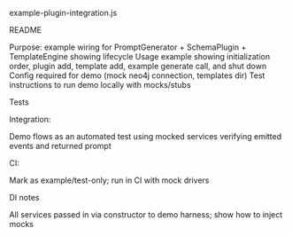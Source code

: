 example-plugin-integration.js


README

Purpose: example wiring for PromptGenerator + SchemaPlugin + TemplateEngine showing lifecycle
Usage example showing initialization order, plugin add, template add, example generate call, and shut down
Config required for demo (mock neo4j connection, templates dir)
Test instructions to run demo locally with mocks/stubs



Tests

Integration:

Demo flows as an automated test using mocked services verifying emitted events and returned prompt


CI:

Mark as example/test-only; run in CI with mock drivers





DI notes

All services passed in via constructor to demo harness; show how to inject mocks